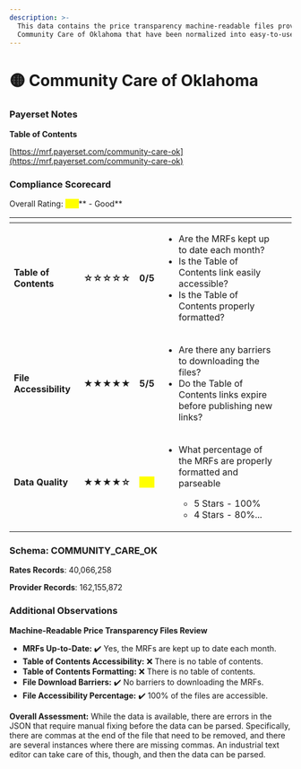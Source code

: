 ```yaml
---
description: >-
  This data contains the price transparency machine-readable files provided by
  Community Care of Oklahoma that have been normalized into easy-to-use tables.
---
```


# 🟡 Community Care of Oklahoma

### Payerset Notes

**Table of Contents**

[https://mrf.payerset.com/community-care-ok](https://mrf.payerset.com/community-care-ok)

### Compliance Scorecard

Overall Rating: <mark style="color:yellow;">**4/5**</mark>** - Good**

<table data-view="cards"><thead><tr><th></th><th></th><th></th><th></th><th data-hidden data-card-cover data-type="files"></th></tr></thead><tbody><tr><td><strong>Table of Contents</strong></td><td><strong>☆☆☆☆☆</strong></td><td><strong>0/5</strong></td><td><ul><li>Are the MRFs kept up to date each month? </li><li>Is the Table of Contents link easily accessible?</li><li>Is the Table of Contents properly formatted?</li></ul></td><td></td></tr><tr><td><strong>File Accessibility</strong></td><td><strong>★★★★★</strong></td><td><strong>5/5</strong></td><td><ul><li>Are there any barriers to downloading the files?</li><li>Do the Table of Contents links expire before publishing new links?</li></ul></td><td></td></tr><tr><td><strong>Data Quality</strong></td><td><strong>★★★★☆</strong></td><td><mark style="color:yellow;"><strong>4/5</strong></mark></td><td><ul><li><p>What percentage of the MRFs are properly formatted and parseable</p><ul><li>5 Stars - 100%</li><li>4 Stars - 80%...</li></ul></li></ul></td><td></td></tr></tbody></table>

### Schema: COMMUNITY\_CARE\_OK

**Rates Records**: 40,066,258

**Provider Records**: 162,155,872

### Additional Observations

**Machine-Readable Price Transparency Files Review**

* **MRFs Up-to-Date:** ✔️ Yes, the MRFs are kept up to date each month.
* **Table of Contents Accessibility:**  ❌ There is no table of contents.
* **Table of Contents Formatting:** ❌ There is no table of contents.
* **File Download Barriers:** ✔️ No barriers to downloading the MRFs.
* **File Accessibility Percentage:** ✔️ 100% of the files are accessible.

**Overall Assessment:** While the data is available, there are errors in the JSON that require manual fixing before the data can be parsed. Specifically, there are commas at the end of the file that need to be removed, and there are several instances where there are missing commas. An industrial text editor can take care of this, though, and then the data can be parsed.

